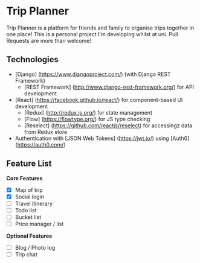 Trip Planner
============

Trip Planner is a platform for friends and family to organise trips together in one place! This is a personal project I'm developing whilst at uni. Pull Requests are more than welcome!

Technologies
------------
- [Django] (https://www.djangoproject.com/) (with Django REST Framework) 
  - [REST Framework] (http://www.django-rest-framework.org/) for API development
- [React] (https://facebook.github.io/react/) for component-based UI development
  - [Redux] (http://redux.js.org/) for state management
  - [Flow] (https://flowtype.org/) for JS type checking
  - [Reselect] (https://github.com/reactjs/reselect) for accessingz data from Redux store
- Authentication with [JSON Web Tokens] (https://jwt.io/) using [Auth0] (https://auth0.com/)  

Feature List
------------
**Core Features**
- [x] Map of trip  
- [x] Social login  
- [ ] Travel itinerary  
- [ ] Todo list  
- [ ] Bucket list  
- [ ] Price manager / list  

**Optional Features**
- [ ] Blog / Photo log  
- [ ] Trip chat  
